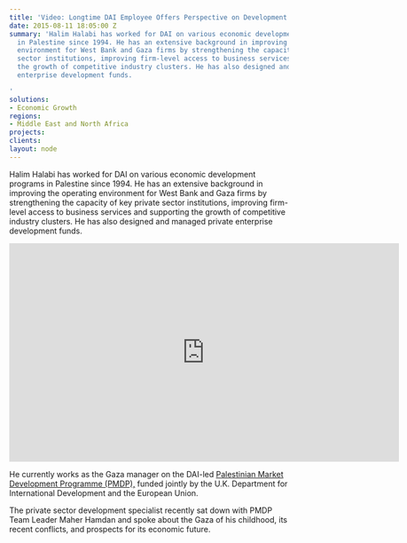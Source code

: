 ```yaml
---
title: 'Video: Longtime DAI Employee Offers Perspective on Development in Gaza'
date: 2015-08-11 18:05:00 Z
summary: 'Halim Halabi has worked for DAI on various economic development programs
  in Palestine since 1994. He has an extensive background in improving the operating
  environment for West Bank and Gaza firms by strengthening the capacity of key private
  sector institutions, improving firm-level access to business services and supporting
  the growth of competitive industry clusters. He has also designed and managed private
  enterprise development funds.

'
solutions:
- Economic Growth
regions:
- Middle East and North Africa
projects: 
clients: 
layout: node
---
```


Halim Halabi has worked for DAI on various economic development programs in Palestine since 1994. He has an extensive background in improving the operating environment for West Bank and Gaza firms by strengthening the capacity of key private sector institutions, improving firm-level access to business services and supporting the growth of competitive industry clusters. He has also designed and managed private enterprise development funds.

<iframe allowfullscreen="" frameborder="0" height="394" mozallowfullscreen="" src="https://player.vimeo.com/video/131914685" webkitallowfullscreen="" width="703"></iframe>

He currently works as the Gaza manager on the DAI-led [Palestinian Market Development Programme (PMDP),][1] funded jointly by the U.K. Department for International Development and the European Union.

The private sector development specialist recently sat down with PMDP Team Leader Maher Hamdan and spoke about the Gaza of his childhood, its recent conflicts, and prospects for its economic future.

[1]: /our-work/projects/palestinian-market-development-programme-pmdp
